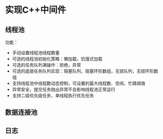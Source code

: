 # 实现C++中间件

## 线程池

功能：

- 手动设置线程池线程数量
- 可选的线程池初始化策略：懒加载，饥饿式加载
- 可选的任务队列满操作：拒绝，异常
- 可选的底层任务队列实现：阻塞队列，阻塞环形数组，无锁队列，无锁环形数组
- 支持线程池中线程数动态控制，可设置的最大线程数、空闲、忙碌阈值
- 异常安全，提交任务抛出异常不会影响线程池正常运行
- 支持二级优先级任务，单线程执行优先任务

## 数据连接池

## 日志